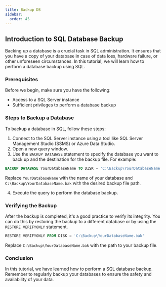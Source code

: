 ```yaml
---
title: Backup DB
sidebar:
  order: 45
---
```

## Introduction to SQL Database Backup

Backing up a database is a crucial task in SQL administration. It ensures that you have a copy of your database in case of data loss, hardware failure, or other unforeseen circumstances. In this tutorial, we will learn how to perform a database backup using SQL.

### Prerequisites

Before we begin, make sure you have the following:

- Access to a SQL Server instance
- Sufficient privileges to perform a database backup

### Steps to Backup a Database

To backup a database in SQL, follow these steps:

1. Connect to the SQL Server instance using a tool like SQL Server Management Studio (SSMS) or Azure Data Studio.
2. Open a new query window.
3. Use the `BACKUP DATABASE` statement to specify the database you want to back up and the destination for the backup file. For example:

  ```sql
  BACKUP DATABASE YourDatabaseName TO DISK = 'C:\Backup\YourDatabaseName.bak'
  ```

  Replace `YourDatabaseName` with the name of your database and `C:\Backup\YourDatabaseName.bak` with the desired backup file path.

4. Execute the query to perform the database backup.

### Verifying the Backup

After the backup is completed, it's a good practice to verify its integrity. You can do this by restoring the backup to a different database or by using the `RESTORE VERIFYONLY` statement.

```sql
RESTORE VERIFYONLY FROM DISK = 'C:\Backup\YourDatabaseName.bak'
```

Replace `C:\Backup\YourDatabaseName.bak` with the path to your backup file.

### Conclusion

In this tutorial, we have learned how to perform a SQL database backup. Remember to regularly backup your databases to ensure the safety and availability of your data.
